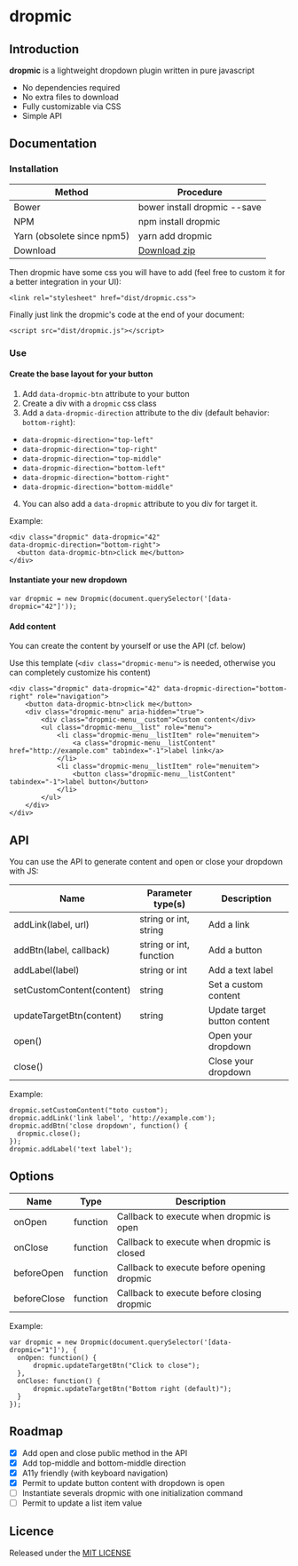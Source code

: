 # dropmic

## Introduction

**dropmic** is a lightweight dropdown plugin written in pure javascript

- No dependencies required
- No extra files to download
- Fully customizable via CSS
- Simple API

## Documentation

### Installation

Method                     | Procedure
-------------------------- | ---------
Bower                      | bower install dropmic --save
NPM                        | npm install dropmic
Yarn (obsolete since npm5) | yarn add dropmic
Download                   | [Download zip](https://github.com/agence-webup/dropmic/archive/master.zip)

Then dropmic have some css you will have to add (feel free to custom it for a better integration in your UI):

```
<link rel="stylesheet" href="dist/dropmic.css">
```

Finally just link the dropmic's code at the end of your document:

```
<script src="dist/dropmic.js"></script>
```

### Use

#### Create the base layout for your button
1. Add `data-dropmic-btn` attribute to your button
2. Create a div with a `dropmic` css class
3. Add a `data-dropmic-direction` attribute to the div (default behavior: `bottom-right`):

  - `data-dropmic-direction="top-left"`
  - `data-dropmic-direction="top-right"`
  - `data-dropmic-direction="top-middle"`
  - `data-dropmic-direction="bottom-left"`
  - `data-dropmic-direction="bottom-right"`
  - `data-dropmic-direction="bottom-middle"`

4. You can also add a `data-dropmic` attribute to you div for target it.

Example:
```
<div class="dropmic" data-dropmic="42"
data-dropmic-direction="bottom-right">
  <button data-dropmic-btn>click me</button>
</div>
```

#### Instantiate your new dropdown
```
var dropmic = new Dropmic(document.querySelector('[data-dropmic="42"]'));
```

#### Add content
  You can create the content by yourself or use the API (cf. below)

  Use this template (`<div class="dropmic-menu">` is needed, otherwise you can completely customize his content)

  ```
  <div class="dropmic" data-dropmic="42" data-dropmic-direction="bottom-right" role="navigation">
      <button data-dropmic-btn>click me</button>
      <div class="dropmic-menu" aria-hidden="true">
          <div class="dropmic-menu__custom">Custom content</div>
          <ul class="dropmic-menu__list" role="menu">
              <li class="dropmic-menu__listItem" role="menuitem">
                  <a class="dropmic-menu__listContent" href="http://example.com" tabindex="-1">label link</a>
              </li>
              <li class="dropmic-menu__listItem" role="menuitem">
                  <button class="dropmic-menu__listContent" tabindex="-1">label button</button>
              </li>
          </ul>
      </div>
  </div>
  ```

## API

You can use the API to generate content and open or close your dropdown with JS:

  Name                      | Parameter type(s)       | Description
  ------------------------- | ----------------------- | ----------
  addLink(label, url)       | string or int, string   | Add a link
  addBtn(label, callback)   | string or int, function | Add a button
  addLabel(label)           | string or int           | Add a text label
  setCustomContent(content) | string                  | Set a custom content
  updateTargetBtn(content)  | string                  | Update target button content
  open()                    |                         | Open your dropdown
  close()                   |                         | Close your dropdown

  Example:
  ```
dropmic.setCustomContent("toto custom");
dropmic.addLink('link label', 'http://example.com');
dropmic.addBtn('close dropdown', function() {
    dropmic.close();
});
dropmic.addLabel('text label');
  ```

## Options

  Name        | Type     | Description
------------- | -------- | -----------------------------------------
  onOpen      | function | Callback to execute when dropmic is open
  onClose     | function | Callback to execute when dropmic is closed
  beforeOpen  | function | Callback to execute before opening dropmic
  beforeClose | function | Callback to execute before closing dropmic


  Example:
  ```
var dropmic = new Dropmic(document.querySelector('[data-dropmic="1"]'), {
    onOpen: function() {
        dropmic.updateTargetBtn("Click to close");
    },
    onClose: function() {
        dropmic.updateTargetBtn("Bottom right (default)");
    }
});
  ```

## Roadmap
- [x] Add open and close public method in the API
- [x] Add top-middle and bottom-middle direction
- [x] A11y friendly (with keyboard navigation)
- [x] Permit to update button content with dropdown is open
- [ ] Instantiate severals dropmic with one initialization command
- [ ] Permit to update a list item value

## Licence
Released under the [MIT LICENSE](http://opensource.org/licenses/MIT)
